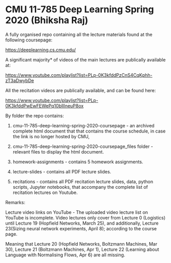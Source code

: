 # CMU 11-785 Deep Learning Spring 2020 (Bhiksha Raj)

A fully organised repo containing all the lecture materials found at the following coursepage:

https://deeplearning.cs.cmu.edu/

A significant majority* of videos of the main lectures are publically available at:

https://www.youtube.com/playlist?list=PLp-0K3kfddPzCnS4CqKphh-zT3aDwybDe

All the recitation videos are publically available, and can be found here:

https://www.youtube.com/playlist?list=PLp-0K3kfddPwEwFEWePq10blIIneuP8ox

By folder the repo contains:

1) cmu-11-785-deep-learning-spring-2020-coursepage - an archived complete html document that that contains the course schedule, in case the link is no longer hosted by CMU,

2) cmu-11-785-deep-learning-spring-2020-coursepage_files folder - relevant files to display the html document.

3) homework-assignments - contains 5 homework assignments.

4) lecture-slides - contains all PDF lecture slides.

5) recitations - contains all PDF recitation lecture slides, data, python scripts, Jupyter notebooks, that accompany the complete list of recitation lectures on Youtube.

Remarks:

Lecture video links on YouTube - The uploaded video lecture list on YouTube is incomplete. Video lectures only cover from Lecture 0 (Logistics) until Lecture 19 (Hopfield Networks, March 25), and additionally, Lecture 23(Sizing neural network experiments, April 8); according to the course page. 

Meaning that Lecture 20 (Hopfield Networks, Boltzmann Machines, Mar 30), Lecture 21 (Boltzmann Machines, Apr 1), Lecture 22 (Learning about Language with Normalising Flows, Apr 6) are all missing.
